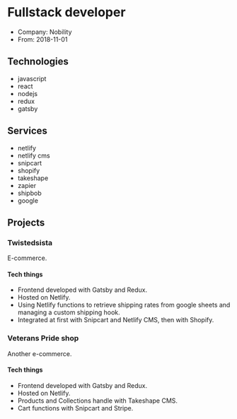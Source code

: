 # Fullstack developer

- Company: Nobility
- From: 2018-11-01

## Technologies

- javascript
- react
- nodejs
- redux
- gatsby

## Services

- netlify
- netlify cms
- snipcart
- shopify
- takeshape
- zapier
- shipbob
- google

## Projects

### Twistedsista

E-commerce.

#### Tech things

- Frontend developed with Gatsby and Redux.
- Hosted on Netlify.
- Using Netlify functions to retrieve shipping rates from google sheets and managing a custom shipping hook.
- Integrated at first with Snipcart and Netlify CMS, then with Shopify.

### Veterans Pride shop

Another e-commerce.

#### Tech things

- Frontend developed with Gatsby and Redux.
- Hosted on Netlify.
- Products and Collections handle with Takeshape CMS.
- Cart functions with Snipcart and Stripe.
